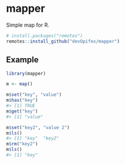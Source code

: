 
<!-- README.md is generated from README.Rmd. Please edit that file -->

<!-- badges: start -->

<!-- badges: end -->

# mapper

Simple map for R.

``` r
# install.packages("remotes")
remotes::install_github("devOpifex/mapper")
```

## Example

``` r
library(mapper)

m <- map()

m$set("key", "value")
m$has("key")
#> [1] TRUE
m$get("key")
#> [1] "value"

m$set("key2", "value 2")
m$ls()
#> [1] "key"  "key2"
m$rm("key2")
m$ls()
#> [1] "key"
```
